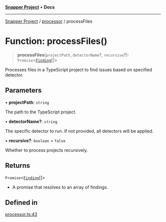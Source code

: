[**Snapper Project**](../../README.md) • **Docs**

***

[Snapper Project](../../README.md) / [processor](../README.md) / processFiles

# Function: processFiles()

> **processFiles**(`projectPath`, `detectorName`?, `recursive`?): `Promise`\<[`Finding`](../../types/type-aliases/Finding.md)[]\>

Processes files in a TypeScript project to find issues based on specified detector.

## Parameters

• **projectPath**: `string`

The path to the TypeScript project.

• **detectorName?**: `string`

The specific detector to run. If not provided, all detectors will be applied.

• **recursive?**: `boolean` = `false`

Whether to process projects recursively.

## Returns

`Promise`\<[`Finding`](../../types/type-aliases/Finding.md)[]\>

- A promise that resolves to an array of findings.

## Defined in

[processor.ts:43](https://github.com/sayfer-io/Snapper/blob/a444e49088c95ab4a94b5ec3502c29e0d5191e98/processor.ts#L43)

